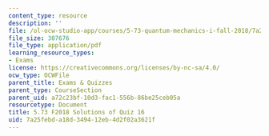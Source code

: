 ```yaml
---
content_type: resource
description: ''
file: /ol-ocw-studio-app/courses/5-73-quantum-mechanics-i-fall-2018/7a25febda18d349412eb4d2f02a3621f_MIT5_73F18_quiz16_soln.pdf
file_size: 307676
file_type: application/pdf
learning_resource_types:
- Exams
license: https://creativecommons.org/licenses/by-nc-sa/4.0/
ocw_type: OCWFile
parent_title: Exams & Quizzes
parent_type: CourseSection
parent_uid: a72c23bf-10d3-fac1-556b-86be25ceb05a
resourcetype: Document
title: 5.73 F2018 Solutions of Quiz 16
uid: 7a25febd-a18d-3494-12eb-4d2f02a3621f
---
```

